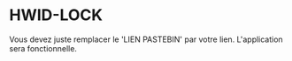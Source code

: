 # HWID-LOCK

Vous devez juste remplacer le 'LIEN PASTEBIN' par votre lien. L'application sera fonctionnelle.

